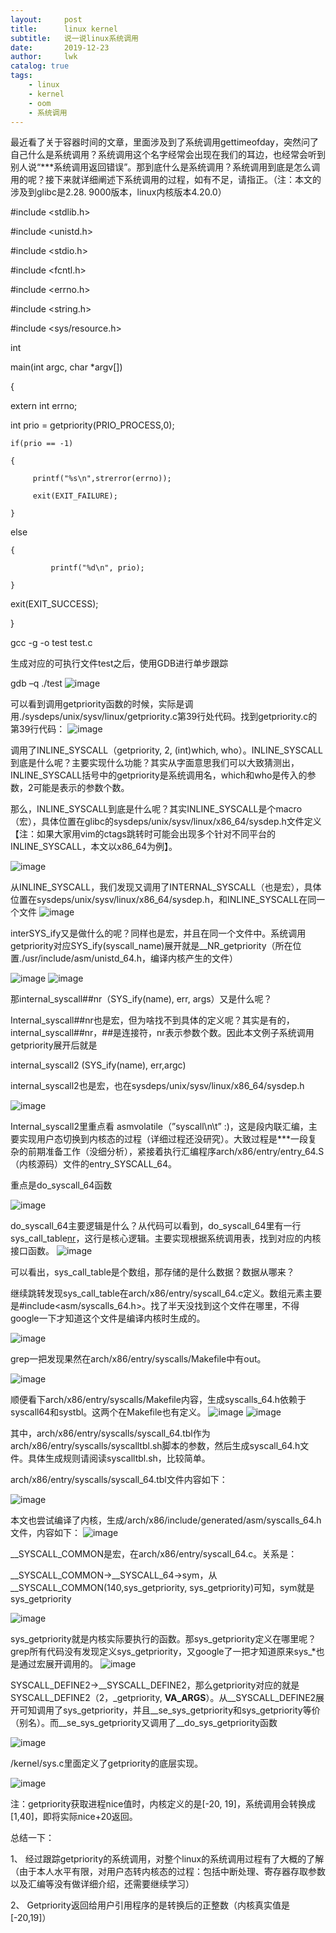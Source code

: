 ```yaml
---
layout:     post
title:      linux kernel
subtitle:   说一说linux系统调用
date:       2019-12-23
author:     lwk
catalog: true
tags:
    - linux
    - kernel
    - oom
    - 系统调用
---
```

最近看了关于容器时间的文章，里面涉及到了系统调用gettimeofday，突然问了自己什么是系统调用？系统调用这个名字经常会出现在我们的耳边，也经常会听到别人说“***系统调用返回错误”。那到底什么是系统调用？系统调用到底是怎么调用的呢？接下来就详细阐述下系统调用的过程，如有不足，请指正。（注：本文的涉及到glibc是2.28. 9000版本，linux内核版本4.20.0）

#include <stdlib.h>

#include <unistd.h>

#include <stdio.h>

#include <fcntl.h>

#include <errno.h>

#include <string.h>

#include <sys/resource.h>

 

 

int

main(int argc, char *argv[])

{

   extern int errno;

   int prio = getpriority(PRIO_PROCESS,0);

    if(prio == -1)

    {

         printf("%s\n",strerror(errno));

         exit(EXIT_FAILURE);

    }

   else

    {

             printf("%d\n", prio);

    }

 

   exit(EXIT_SUCCESS);

}

gcc -g -o test test.c

生成对应的可执行文件test之后，使用GDB进行单步跟踪

gdb –q ./test
![image](https://user-images.githubusercontent.com/36918717/176694596-ee07af7a-291f-4b2e-b792-57cab44ec5cf.png)





可以看到调用getpriority函数的时候，实际是调用./sysdeps/unix/sysv/linux/getpriority.c第39行处代码。找到getpriority.c的第39行代码：
![image](https://user-images.githubusercontent.com/36918717/176694645-604f1787-3c87-4ce0-b98e-098e64064790.png)







调用了INLINE_SYSCALL（getpriority, 2, (int)which, who）。INLINE_SYSCALL到底是什么呢？主要实现什么功能？其实从字面意思我们可以大致猜测出，INLINE_SYSCALL括号中的getpriority是系统调用名，which和who是传入的参数，2可能是表示的参数个数。

那么，INLINE_SYSCALL到底是什么呢？其实INLINE_SYSCALL是个macro（宏），具体位置在glibc的sysdeps/unix/sysv/linux/x86_64/sysdep.h文件定义【注：如果大家用vim的ctags跳转时可能会出现多个针对不同平台的INLINE_SYSCALL，本文以x86_64为例】。

![image](https://user-images.githubusercontent.com/36918717/176694699-0c914411-8509-4800-8498-110a41553ad2.png)






从INLINE_SYSCALL，我们发现又调用了INTERNAL_SYSCALL（也是宏），具体位置在sysdeps/unix/sysv/linux/x86_64/sysdep.h，和INLINE_SYSCALL在同一个文件
![image](https://user-images.githubusercontent.com/36918717/176694731-612397ad-b576-4d38-baa0-48ea41825aef.png)







 

interSYS_ify又是做什么的呢？同样也是宏，并且在同一个文件中。系统调用getpriority对应SYS_ify(syscall_name)展开就是__NR_getpriority（所在位置./usr/include/asm/unistd_64.h，编译内核产生的文件）

 ![image](https://user-images.githubusercontent.com/36918717/176694754-a3509a0e-4da1-4363-bd66-e7ca0a520626.png)
![image](https://user-images.githubusercontent.com/36918717/176694781-df7ca2b2-120d-4f51-9254-c43929f2254b.png)












那internal_syscall##nr（SYS_ify(name), err, args）又是什么呢？

Internal_syscall##nr也是宏，但为啥找不到具体的定义呢？其实是有的，internal_syscall##nr，##是连接符，nr表示参数个数。因此本文例子系统调用getpriority展开后就是

internal_syscall2 (SYS_ify(name), err,argc)

internal_syscall2也是宏，也在sysdeps/unix/sysv/linux/x86_64/sysdep.h

![image](https://user-images.githubusercontent.com/36918717/176694875-cc0a56f1-b39a-480b-ae52-59b0367beb9c.png)


 





Internal_syscall2里重点看 asmvolatile（”syscall\n\t” :)，这是段内联汇编，主要实现用户态切换到内核态的过程（详细过程还没研究）。大致过程是***一段复杂的前期准备工作（没细分析），紧接着执行汇编程序arch/x86/entry/entry_64.S（内核源码）文件的entry_SYSCALL_64。

重点是do_syscall_64函数

 ![image](https://user-images.githubusercontent.com/36918717/176694928-b5ba99ad-fec3-452a-bcee-904b523765e1.png)








do_syscall_64主要逻辑是什么？从代码可以看到，do_syscall_64里有一行sys_call_table[nr](regs)，这行是核心逻辑。主要实现根据系统调用表，找到对应的内核接口函数。
![image](https://user-images.githubusercontent.com/36918717/176694969-11d5fd3b-57fb-45e3-a613-225615de35f4.png)







可以看出，sys_call_table是个数组，那存储的是什么数据？数据从哪来？

继续跳转发现sys_call_table在arch/x86/entry/syscall_64.c定义。数组元素主要是#include<asm/syscalls_64.h>。找了半天没找到这个文件在哪里，不得google一下才知道这个文件是编译内核时生成的。

![image](https://user-images.githubusercontent.com/36918717/176695013-6f06fac5-0dda-48ba-9dba-3f2e84e70eaf.png)






grep一把发现果然在arch/x86/entry/syscalls/Makefile中有out。

![image](https://user-images.githubusercontent.com/36918717/176695041-fd14d885-e1ad-439c-ae21-967370cc0aea.png)






顺便看下arch/x86/entry/syscalls/Makefile内容，生成syscalls_64.h依赖于syscall64和systbl。这两个在Makefile也有定义。
![image](https://user-images.githubusercontent.com/36918717/176695071-f1add270-8c7a-40e8-b2ab-e0e46541b304.png)
![image](https://user-images.githubusercontent.com/36918717/176695097-1ac9b683-26e2-4d5c-b259-565123d4dce4.png)











其中，arch/x86/entry/syscalls/syscall_64.tbl作为arch/x86/entry/syscalls/syscalltbl.sh脚本的参数，然后生成syscall_64.h文件。具体生成规则请阅读syscalltbl.sh，比较简单。

arch/x86/entry/syscalls/syscall_64.tbl文件内容如下：

![image](https://user-images.githubusercontent.com/36918717/176695123-4b88d795-ce59-4baa-ab2f-3933acbdd20a.png)


 





本文也尝试编译了内核，生成/arch/x86/include/generated/asm/syscalls_64.h文件，内容如下：
![image](https://user-images.githubusercontent.com/36918717/176695147-b57986b4-144a-489d-9cae-6fda853d9421.png)



 





__SYSCALL_COMMON是宏，在arch/x86/entry/syscall_64.c。关系是：

__SYSCALL_COMMON->__SYSCALL_64->sym，从__SYSCALL_COMMON(140,sys_getpriority, sys_getpriority)可知，sym就是sys_getpriority

![image](https://user-images.githubusercontent.com/36918717/176695166-9bdb7cc0-8ad8-400f-a758-eb7a1ddaad6a.png)




sys_getpriority就是内核实际要执行的函数。那sys_getpriority定义在哪里呢？grep所有代码没有发现定义sys_getpriority，又google了一把才知道原来sys_*也是通过宏展开调用的。
![image](https://user-images.githubusercontent.com/36918717/176695195-fe9ac358-9ce4-4179-addd-3f53083c4503.png)



 





SYSCALL_DEFINE2->__SYSCALL_DEFINE2，那么getpriority对应的就是SYSCALL_DEFINE2（2，_getpriority, __VA_ARGS__）。从__SYSCALL_DEFINE2展开可知调用了sys_getpriority，并且__se_sys_getpriority和sys_getpriority等价（别名）。而__se_sys_getpriority又调用了__do_sys_getpriority函数

![image](https://user-images.githubusercontent.com/36918717/176695233-d0a2f534-a298-4461-a58f-d6169ecf5736.png)


 





/kernel/sys.c里面定义了getpriority的底层实现。

![image](https://user-images.githubusercontent.com/36918717/176695287-ab4d8097-e4aa-4301-8771-d6922fc0642a.png)






注：getpriority获取进程nice值时，内核定义的是[-20, 19]，系统调用会转换成[1,40]，即将实际nice+20返回。

 

 

总结一下：

1、  经过跟踪getpriority的系统调用，对整个linux的系统调用过程有了大概的了解（由于本人水平有限，对用户态转内核态的过程：包括中断处理、寄存器存取参数以及汇编等没有做详细介绍，还需要继续学习）

2、  Getpriority返回给用户引用程序的是转换后的正整数（内核真实值是[-20,19]）

 
